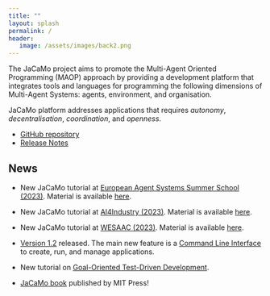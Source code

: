 ```yaml
---
title: ""
layout: splash
permalink: /
header:
   image: /assets/images/back2.png
---
```


The JaCaMo project aims to promote the Multi-Agent Oriented Programming (MAOP) approach by providing a development platform that integrates tools and languages for programming the following dimensions of Multi-Agent Systems: agents, environment, and organisation.

JaCaMo platform addresses applications that requires _autonomy_, _decentralisation_, _coordination_, and _openness_.

* [GitHub repository](https://github.com/jacamo-lang/jacamo)
* [Release Notes](http://jacamo-lang.github.io/jacamo/release-notes.html)

## News

* New JaCaMo tutorial at [European Agent Systems Summer School (2023)](https://easss23.pages.fit). Material is available [here](https://github.com/orgs/JaCaMo-EASSS23/repositories).

* New JaCaMo tutorial at [AI4Industry (2023)](https://ai4industry2023.sciencesconf.org). Material is available [here](https://gitlab.emse.fr/ai4industry/hackathon/-/wikis/home).

* New JaCaMo tutorial at [WESAAC (2023)](https://sites.google.com/inf.ufpel.edu.br/wesaac2023). Material is available [here](https://github.com/maiquelb/jacamo-wesaac2023).

* [Version 1.2](https://github.com/jacamo-lang/jacamo/releases) released. The main new feature is a [Command Line Interface](https://github.com/jacamo-lang/jacamo-cli) to create, run, and manage applications.

* New tutorial on [Goal-Oriented Test-Driven Development](https://github.com/jacamo-lang/jacamo/blob/master/doc/tutorials/tdd/readme.adoc).

* [JaCaMo book](https://mitpress.mit.edu/9780262044578/) published by MIT Press!
